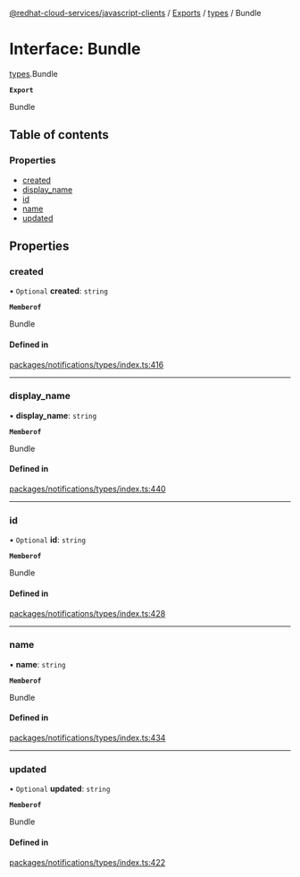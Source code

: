 [@redhat-cloud-services/javascript-clients](../README.md) / [Exports](../modules.md) / [types](../modules/types.md) / Bundle

# Interface: Bundle

[types](../modules/types.md).Bundle

**`Export`**

Bundle

## Table of contents

### Properties

- [created](types.Bundle.md#created)
- [display\_name](types.Bundle.md#display_name)
- [id](types.Bundle.md#id)
- [name](types.Bundle.md#name)
- [updated](types.Bundle.md#updated)

## Properties

### created

• `Optional` **created**: `string`

**`Memberof`**

Bundle

#### Defined in

[packages/notifications/types/index.ts:416](https://github.com/RedHatInsights/javascript-clients/blob/main/packages/notifications/types/index.ts#L416)

___

### display\_name

• **display\_name**: `string`

**`Memberof`**

Bundle

#### Defined in

[packages/notifications/types/index.ts:440](https://github.com/RedHatInsights/javascript-clients/blob/main/packages/notifications/types/index.ts#L440)

___

### id

• `Optional` **id**: `string`

**`Memberof`**

Bundle

#### Defined in

[packages/notifications/types/index.ts:428](https://github.com/RedHatInsights/javascript-clients/blob/main/packages/notifications/types/index.ts#L428)

___

### name

• **name**: `string`

**`Memberof`**

Bundle

#### Defined in

[packages/notifications/types/index.ts:434](https://github.com/RedHatInsights/javascript-clients/blob/main/packages/notifications/types/index.ts#L434)

___

### updated

• `Optional` **updated**: `string`

**`Memberof`**

Bundle

#### Defined in

[packages/notifications/types/index.ts:422](https://github.com/RedHatInsights/javascript-clients/blob/main/packages/notifications/types/index.ts#L422)
